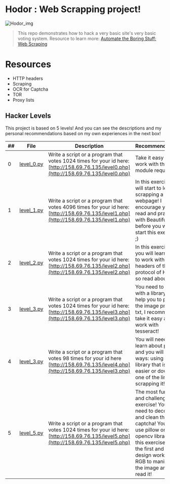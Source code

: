 # Hodor : Web Scrapping project!

![Hodor_img](https://s3.amazonaws.com/intranet-projects-files/holbertonschool-higher-level_programming+/261/giphy_hodor.gif)
> This repo demonstrates how to hack a very basic site's very basic voting system. Resource to learn more: [Automate the Boring Stuff: Web Scraping](https://automatetheboringstuff.com/chapter11/)
# Resources

* HTTP headers
* Scraping
* OCR for Captcha
* TOR
* Proxy lists

## Hacker Levels

This project is based on 5 levels! And you can see the descriptions and my personal recommendations based on my own experiences in the next box!

##|File|Description|Recommendations
---|---|---|---
0|[level_0.py](./level_0/level_0.py)|Write a script or a program that votes 1024 times for your id here: [http://158.69.76.135/level0.php](http://158.69.76.135/level0.php)|Take it easy and work with the module requests!
1|[level_1.py](./level_1/level_1.py)|Write a script or a program that votes 4096 times for your id here: [http://158.69.76.135/level1.php](http://158.69.76.135/level1.php)|In this exercise you will start to learn to scrapping a webpage! I encourage you to read and practice with BeautifulSoup before you will start this exercise ;)
2|[level_2.py](./level_2/level_2.py)|Write a script or a program that votes 1024 times for your id here: [http://158.69.76.135/level2.php](http://158.69.76.135/level2.php)|In this exercise , you will learn how to work with headers of the protocol of HTTP so read about it!
3|[level_3.py](./level_3/level_3.py)|Write a script or a program that votes 1024 times for your id here: [http://158.69.76.135/level3.php](http://158.69.76.135/level3.php)|You need to work with a library that help you to pass the image png to txt, I recommend take it easy and work with tesseract!
4|[level_3.py](./level_4/level_3.py)|Write a script or a program that votes 98 times for your id here [http://158.69.76.135/level4.php](http://158.69.76.135/level3.php)|You will need to learn about proxys and you will have 2 ways: using a library that is easier or download one of the link and scrapping it!
5|[level_5.py](./level_5/level_5.py)|Write a script or a program that votes 1024 times for your id here: [http://158.69.76.135/level5.php](http://158.69.76.135/level5.php)|The most funny and challenge exercise! You will need to decoding and clean the captcha! You can use pillow or opencv library! For this exercise, I use the first and in the design work with RGB to manipulate the image and can read it!